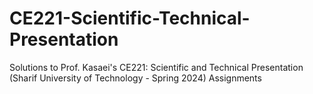 # CE221-Scientific-Technical-Presentation
Solutions to Prof. Kasaei's CE221: Scientific and Technical Presentation (Sharif University of Technology - Spring 2024) Assignments
